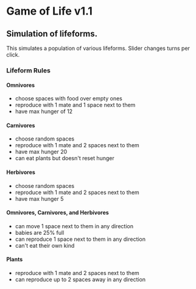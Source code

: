 # Game of Life v1.1
## Simulation of lifeforms.
<p>This simulates a population of various lifeforms. Slider changes turns per click.</p>

### Lifeform Rules
#### Omnivores
- choose spaces with food over empty ones
- reproduce with 1 mate and 1 space next to them
- have max hunger of 12
#### Carnivores
- choose random spaces
- reproduce with 1 mate and 2 spaces next to them
- have max hunger 20
- can eat plants but doesn't reset hunger
#### Herbivores
- choose random spaces
- reproduce with 1 mate and 2 spaces next to them
- have max hunger 5
#### Omnivores, Carnivores, and Herbivores
- can move 1 space next to them in any direction
- babies are 25% full
- can reproduce 1 space next to them in any direction
- can't eat their own kind
#### Plants
- reproduce with 1 mate and 2 spaces next to them
- can reproduce up to 2 spaces away in any direction